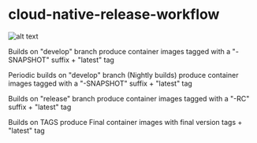 # cloud-native-release-workflow
![alt text](https://salesforcegraells.files.wordpress.com/2017/10/gitflow-workflow.jpg)

Builds on "develop" branch produce container images tagged with a "-SNAPSHOT" suffix + "latest" tag

Periodic builds on "develop" branch (Nightly builds) produce container images tagged with a "-SNAPSHOT" suffix + "latest" tag

Builds on "release" branch produce container images tagged with a "-RC" suffix + "latest" tag

Builds on TAGS  produce Final container images with final version tags + "latest" tag